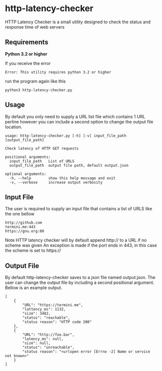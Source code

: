 # http-latency-checker
HTTP Latency Checker is a small utility designed to check the status and response time of web servers

## Requirements
**Python 3.2 or higher**

If you receive the error

	Error: This utility requires python 3.2 or higher

run the program again like this

	python3 http-latency-checker.py


## Usage

By default you only need to supply a URL list file which contains 1 URL perline however you can include a second option to change the output file location.  

```
usage: http-latency-checker.py [-h] [-v] input_file_path [output_file_path]

Check latency of HTTP GET requests

positional arguments:
  input_file_path   List of URLS
  output_file_path  output file path, default output.json

optional arguments:
  -h, --help        show this help message and exit
  -v, --verbose     increase output verbosity
```

## Input File

The user is required to supply an input file that contains a list of URLS like the one bellow

```
http://github.com
termini.me:443
https://gnu.org:80
```

Note HTTP latency checker will by default append http:// to a URL if no scheme was given
An exception is made if the port ends in 443, in this case the scheme is set to https://

## Output File

By default http-latency-checker saves to a json file named output.json. The user can change the output file by including a second positional argument.  Bellow is an example output. 

```
[
    {
        "URL": "https://termini.me",
        "lattency_ms": 1132,
        "size": 3482,
        "status": "reachable",
        "status reason": "HTTP code 200"
    },   
    {
        "URL": "http://foo.bar",
        "latency_ms": null,
        "size": null,
        "status": "unreachable",
        "status reason": "<urlopen error [Errno -2] Name or service not known>"
    }
]
```
